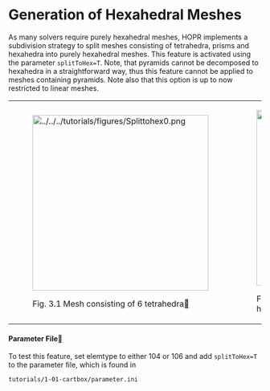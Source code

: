 # Generation of Hexahedral Meshes

As many solvers require purely hexahedral meshes, HOPR implements a subdivision strategy to split meshes consisting of tetrahedra, prisms and hexahedra into purely hexahedral meshes. This feature is activated using the parameter `splitToHex=T`. Note, that pyramids cannot be decomposed to hexahedra in a straightforward way, thus this feature cannot be applied to meshes containing pyramids. Note also that this option is up to now restricted to linear meshes. 

<table align="center" style="width:100%">
  <tr>
    <td style="width:50%">
        <figure id="fig-splittohex0">
        <a class="reference internal image-reference" href="../../../tutorials/figures/Splittohex0.png"><img alt="../../../tutorials/figures/Splittohex0.png" src="../../../tutorials/figures/Splittohex0.png" style="height: 350px;" /></a>
        <figcaption>
        <p><span class="caption-number">Fig. 3.1 </span><span class="caption-text">Mesh consisting of 6 tetrahedra</span><a class="headerlink" href="#fig-splittohex0" title="Permalink to this image"></a></p>
        </figcaption>
        </figure>
    </td>
    <td style="width:50%">
        <figure id="fig-splittohex1">
        <a class="reference internal image-reference" href="../../../tutorials/figures/Splittohex1.png"><img alt="../../../tutorials/figures/Splittohex1.png" src="../../../tutorials/figures/Splittohex1.png" style="height: 350px;" /></a>
        <figcaption>
        <p><span class="caption-number">Fig. 3.2 </span><span class="caption-text">Each tetrahedron subdivided into 4 hexahedra</span><a class="headerlink" href="#fig-splittohex1" title="Permalink to this image"></a></p>
        </figcaption>
        </figure>
    </td>
  </tr>
</table>

<h4>Parameter File<a class="headerlink" href="#parameter-file" title="Permalink to this heading"></a></h4>

To test this feature, set elemtype to either 104 or 106 and add `splitToHex=T` to the parameter file, which is found in

    tutorials/1-01-cartbox/parameter.ini